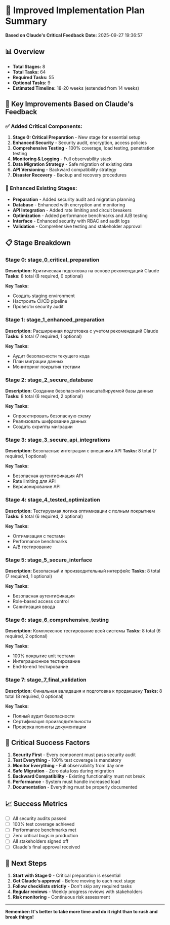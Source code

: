# 🚀 Improved Implementation Plan Summary

**Based on Claude's Critical Feedback**
**Date:** 2025-09-27 19:36:57

## 📊 Overview

- **Total Stages:** 8
- **Total Tasks:** 64
- **Required Tasks:** 55
- **Optional Tasks:** 9
- **Estimated Timeline:** 18-20 weeks (extended from 14 weeks)

## 🎯 Key Improvements Based on Claude's Feedback

### ✅ Added Critical Components:
1. **Stage 0: Critical Preparation** - New stage for essential setup
2. **Enhanced Security** - Security audit, encryption, access policies
3. **Comprehensive Testing** - 100% coverage, load testing, penetration testing
4. **Monitoring & Logging** - Full observability stack
5. **Data Migration Strategy** - Safe migration of existing data
6. **API Versioning** - Backward compatibility strategy
7. **Disaster Recovery** - Backup and recovery procedures

### 🔧 Enhanced Existing Stages:
- **Preparation** - Added security audit and migration planning
- **Database** - Enhanced with encryption and monitoring
- **API Integration** - Added rate limiting and circuit breakers
- **Optimization** - Added performance benchmarks and A/B testing
- **Interface** - Enhanced security with RBAC and audit logs
- **Validation** - Comprehensive testing and stakeholder approval

## 📋 Stage Breakdown

### Stage 0: stage_0_critical_preparation
**Description:** Критическая подготовка на основе рекомендаций Claude
**Tasks:** 8 total (8 required, 0 optional)

**Key Tasks:**
- Создать staging environment
- Настроить CI/CD pipeline
- Провести security audit

### Stage 1: stage_1_enhanced_preparation
**Description:** Расширенная подготовка с учетом рекомендаций Claude
**Tasks:** 8 total (7 required, 1 optional)

**Key Tasks:**
- Аудит безопасности текущего кода
- План миграции данных
- Мониторинг покрытия тестами

### Stage 2: stage_2_secure_database
**Description:** Создание безопасной и масштабируемой базы данных
**Tasks:** 8 total (6 required, 2 optional)

**Key Tasks:**
- Спроектировать безопасную схему
- Реализовать шифрование данных
- Создать скрипты миграции

### Stage 3: stage_3_secure_api_integrations
**Description:** Безопасные интеграции с внешними API
**Tasks:** 8 total (7 required, 1 optional)

**Key Tasks:**
- Безопасная аутентификация API
- Rate limiting для API
- Версионирование API

### Stage 4: stage_4_tested_optimization
**Description:** Тестируемая логика оптимизации с полным покрытием
**Tasks:** 8 total (6 required, 2 optional)

**Key Tasks:**
- Оптимизация с тестами
- Performance benchmarks
- A/B тестирование

### Stage 5: stage_5_secure_interface
**Description:** Безопасный и производительный интерфейс
**Tasks:** 8 total (7 required, 1 optional)

**Key Tasks:**
- Безопасная аутентификация
- Role-based access control
- Санитизация ввода

### Stage 6: stage_6_comprehensive_testing
**Description:** Комплексное тестирование всей системы
**Tasks:** 8 total (6 required, 2 optional)

**Key Tasks:**
- 100% покрытие unit тестами
- Интеграционное тестирование
- End-to-end тестирование

### Stage 7: stage_7_final_validation
**Description:** Финальная валидация и подготовка к продакшену
**Tasks:** 8 total (8 required, 0 optional)

**Key Tasks:**
- Полный аудит безопасности
- Сертификация производительности
- Проверка полноты документации

## 🚨 Critical Success Factors

1. **Security First** - Every component must pass security audit
2. **Test Everything** - 100% test coverage is mandatory
3. **Monitor Everything** - Full observability from day one
4. **Safe Migration** - Zero data loss during migration
5. **Backward Compatibility** - Existing functionality must not break
6. **Performance** - System must handle increased load
7. **Documentation** - Everything must be properly documented

## 📈 Success Metrics

- [ ] All security audits passed
- [ ] 100% test coverage achieved
- [ ] Performance benchmarks met
- [ ] Zero critical bugs in production
- [ ] All stakeholders signed off
- [ ] Claude's final approval received

## 🎯 Next Steps

1. **Start with Stage 0** - Critical preparation is essential
2. **Get Claude's approval** - Before moving to each next stage
3. **Follow checklists strictly** - Don't skip any required tasks
4. **Regular reviews** - Weekly progress reviews with stakeholders
5. **Risk monitoring** - Continuous risk assessment

---

**Remember: It's better to take more time and do it right than to rush and break things!**

